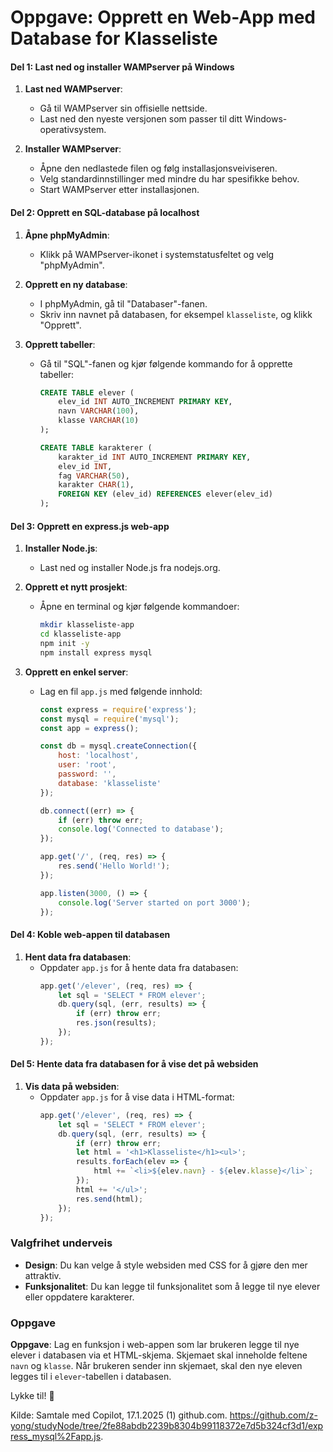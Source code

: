 # Oppgave: Opprett en Web-App med Database for Klasseliste

#### Del 1: Last ned og installer WAMPserver på Windows
1. **Last ned WAMPserver**:
   - Gå til WAMPserver sin offisielle nettside.
   - Last ned den nyeste versjonen som passer til ditt Windows-operativsystem.

2. **Installer WAMPserver**:
   - Åpne den nedlastede filen og følg installasjonsveiviseren.
   - Velg standardinnstillinger med mindre du har spesifikke behov.
   - Start WAMPserver etter installasjonen.

#### Del 2: Opprett en SQL-database på localhost
1. **Åpne phpMyAdmin**:
   - Klikk på WAMPserver-ikonet i systemstatusfeltet og velg "phpMyAdmin".

2. **Opprett en ny database**:
   - I phpMyAdmin, gå til "Databaser"-fanen.
   - Skriv inn navnet på databasen, for eksempel `klasseliste`, og klikk "Opprett".

3. **Opprett tabeller**:
   - Gå til "SQL"-fanen og kjør følgende kommando for å opprette tabeller:
     ```sql
     CREATE TABLE elever (
         elev_id INT AUTO_INCREMENT PRIMARY KEY,
         navn VARCHAR(100),
         klasse VARCHAR(10)
     );

     CREATE TABLE karakterer (
         karakter_id INT AUTO_INCREMENT PRIMARY KEY,
         elev_id INT,
         fag VARCHAR(50),
         karakter CHAR(1),
         FOREIGN KEY (elev_id) REFERENCES elever(elev_id)
     );
     ```

#### Del 3: Opprett en express.js web-app
1. **Installer Node.js**:
   - Last ned og installer Node.js fra nodejs.org.

2. **Opprett et nytt prosjekt**:
   - Åpne en terminal og kjør følgende kommandoer:
     ```bash
     mkdir klasseliste-app
     cd klasseliste-app
     npm init -y
     npm install express mysql
     ```

3. **Opprett en enkel server**:
   - Lag en fil `app.js` med følgende innhold:
     ```javascript
     const express = require('express');
     const mysql = require('mysql');
     const app = express();

     const db = mysql.createConnection({
         host: 'localhost',
         user: 'root',
         password: '',
         database: 'klasseliste'
     });

     db.connect((err) => {
         if (err) throw err;
         console.log('Connected to database');
     });

     app.get('/', (req, res) => {
         res.send('Hello World!');
     });

     app.listen(3000, () => {
         console.log('Server started on port 3000');
     });
     ```

#### Del 4: Koble web-appen til databasen
1. **Hent data fra databasen**:
   - Oppdater `app.js` for å hente data fra databasen:
     ```javascript
     app.get('/elever', (req, res) => {
         let sql = 'SELECT * FROM elever';
         db.query(sql, (err, results) => {
             if (err) throw err;
             res.json(results);
         });
     });
     ```

#### Del 5: Hente data fra databasen for å vise det på websiden
1. **Vis data på websiden**:
   - Oppdater `app.js` for å vise data i HTML-format:
     ```javascript
     app.get('/elever', (req, res) => {
         let sql = 'SELECT * FROM elever';
         db.query(sql, (err, results) => {
             if (err) throw err;
             let html = '<h1>Klasseliste</h1><ul>';
             results.forEach(elev => {
                 html += `<li>${elev.navn} - ${elev.klasse}</li>`;
             });
             html += '</ul>';
             res.send(html);
         });
     });
     ```

### Valgfrihet underveis
- **Design**: Du kan velge å style websiden med CSS for å gjøre den mer attraktiv.
- **Funksjonalitet**: Du kan legge til funksjonalitet som å legge til nye elever eller oppdatere karakterer.

### Oppgave
**Oppgave**: Lag en funksjon i web-appen som lar brukeren legge til nye elever i databasen via et HTML-skjema. Skjemaet skal inneholde feltene `navn` og `klasse`. Når brukeren sender inn skjemaet, skal den nye eleven legges til i `elever`-tabellen i databasen.

Lykke til! 🚀

Kilde: Samtale med Copilot, 17.1.2025
(1) github.com. https://github.com/z-yong/studyNode/tree/2fe88abdb2239b8304b99118372e7d5b324cf3d1/express_mysql%2Fapp.js.
